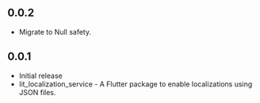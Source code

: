 ## 0.0.2

* Migrate to Null safety.

## 0.0.1

* Initial release
* lit_localization_service - A Flutter package to enable localizations using JSON files.